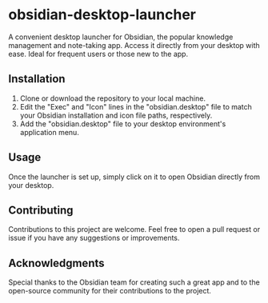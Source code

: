 # obsidian-desktop-launcher
A convenient desktop launcher for Obsidian, the popular knowledge management and note-taking app. Access it directly from your desktop with ease. Ideal for frequent users or those new to the app.

## Installation
 
1. Clone or download the repository to your local machine.
2. Edit the "Exec" and "Icon" lines in the "obsidian.desktop" file to match your Obsidian installation and icon file paths, respectively.
3. Add the "obsidian.desktop" file to your desktop environment's application menu.

## Usage 
Once the launcher is set up, simply click on it to open Obsidian directly from your desktop.

## Contributing
Contributions to this project are welcome. Feel free to open a pull request or issue if you have any suggestions or improvements.

## Acknowledgments
Special thanks to the Obsidian team for creating such a great app and to the open-source community for their contributions to the project.
